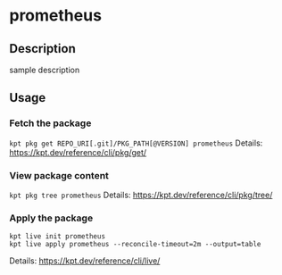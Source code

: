 # prometheus

## Description
sample description

## Usage

### Fetch the package
`kpt pkg get REPO_URI[.git]/PKG_PATH[@VERSION] prometheus`
Details: https://kpt.dev/reference/cli/pkg/get/

### View package content
`kpt pkg tree prometheus`
Details: https://kpt.dev/reference/cli/pkg/tree/

### Apply the package
```
kpt live init prometheus
kpt live apply prometheus --reconcile-timeout=2m --output=table
```
Details: https://kpt.dev/reference/cli/live/
